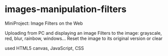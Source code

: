 # images-manipulation-filters
MiniProject: Image Filters on the Web

Uploading from PC and displaying an image
Filters to the image: grayscale, red, blur, rainbow, windows...
Reset the image to its original version or clear

used HTML5 canvas, JavaScript, CSS
